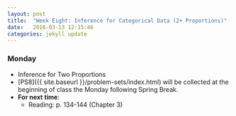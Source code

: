```yaml
---
layout: post
title:  "Week Eight: Inference for Categorical Data (2+ Proportions)"
date:   2016-03-13 12:15:46
categories: jekyll update
---
```


### Monday
- Inference for Two Proportions
- [PS8]({{ site.baseurl }}/problem-sets/index.html) will be collected at the beginning of class the Monday following Spring Break.
- **For next time**:
    - Reading: p. 134-144 (Chapter 3)

<!--
### Tuesday
- <a href = "{{ site.baseurl }}/assets/week-08/roadless_usa.html" target = "_blank">Lab 6: Roadless USA</a>

### Wednesday
- The Chi-square Distribution
- **For next time**:
    - Reading: p. 144-149 (Chapter 3)

### Friday
- Testing for Independence in Two-Way Tables
-->